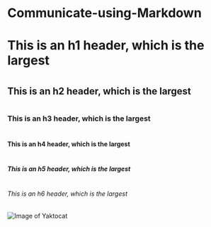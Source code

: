 # Communicate-using-Markdown
# <h1> This is an h1 header, which is the largest
# <h2> This is an h2 header, which is the largest
# <h3> This is an h3 header, which is the largest
# <h4> This is an h4 header, which is the largest
# <h5> This is an h5 header, which is the largest
# <h6> This is an h6 header, which is the largest

  ![Image of Yaktocat](https://octodex.github.com/images/yaktocat.png)
